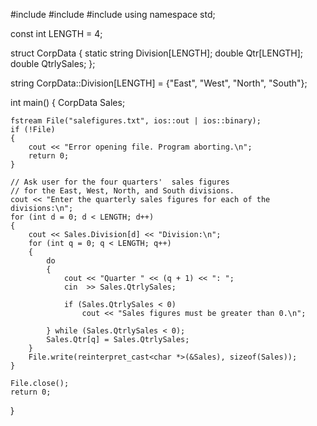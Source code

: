 #include <iostream>
#include <string>
#include <fstream>
using namespace std;

const int LENGTH = 4;

struct CorpData
{
	static string Division[LENGTH];
	double Qtr[LENGTH];
	double QtrlySales;
};

string CorpData::Division[LENGTH] = {"East", "West", "North", "South"};

int main()
{
 	CorpData Sales;

 	fstream File("salefigures.txt", ios::out | ios::binary);
 	if (!File)
 	{
 		cout << "Error opening file. Program aborting.\n";
 		return 0;
 	}

 	// Ask user for the four quarters'  sales figures   
 	// for the East, West, North, and South divisions.
 	cout << "Enter the quarterly sales figures for each of the divisions:\n";
 	for (int d = 0; d < LENGTH; d++)
 	{
 		cout << Sales.Division[d] << "Division:\n";
 		for (int q = 0; q < LENGTH; q++)
 		{
 			do
 			{
 				cout << "Quarter " << (q + 1) << ": ";
 				cin  >> Sales.QtrlySales;	

 				if (Sales.QtrlySales < 0)
 					cout << "Sales figures must be greater than 0.\n";

 			} while (Sales.QtrlySales < 0);
 			Sales.Qtr[q] = Sales.QtrlySales;
 		}
 		File.write(reinterpret_cast<char *>(&Sales), sizeof(Sales));
 	}

 	File.close();
 	return 0;
}
